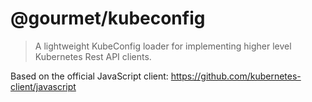 # @gourmet/kubeconfig

> A lightweight KubeConfig loader for implementing higher level Kubernetes Rest API clients.

Based on the official JavaScript client: https://github.com/kubernetes-client/javascript
